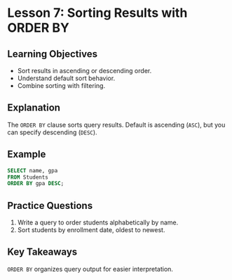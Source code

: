 # Lesson 7: Sorting Results with ORDER BY

## Learning Objectives
- Sort results in ascending or descending order.
- Understand default sort behavior.
- Combine sorting with filtering.

## Explanation
The `ORDER BY` clause sorts query results. Default is ascending (`ASC`), but you can specify descending (`DESC`).

## Example
```sql
SELECT name, gpa
FROM Students
ORDER BY gpa DESC;
```

## Practice Questions
1. Write a query to order students alphabetically by name.
2. Sort students by enrollment date, oldest to newest.

## Key Takeaways
`ORDER BY` organizes query output for easier interpretation.
